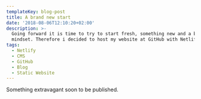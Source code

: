 ```yaml
---
templateKey: blog-post
title: A brand new start
date: '2018-08-06T12:10:20+02:00'
description: >-
  Going forward it is time to try to start fresh, something new and a brand new
  mindset. Therefore i decided to host my website at GitHub with Netlify CMS. 
tags:
  - Netlify
  - CMS
  - GitHub
  - Blog
  - Static Website
---
```

Something extravagant soon to be published.
